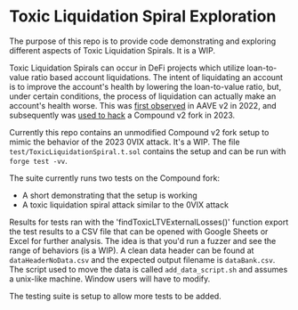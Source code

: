 # Toxic Liquidation Spiral Exploration

The purpose of this repo is to provide code demonstrating and exploring different aspects of Toxic Liquidation Spirals. It is a WIP.


Toxic Liquidation Spirals can occur in DeFi projects which utilize loan-to-value ratio based account liquidations. 
The intent of liquidating an account is to improve the account's health by lowering the loan-to-value ratio, but, under certain conditions, the process of liquidation can actually make an account's health worse.
This was [first observed](https://arxiv.org/pdf/2212.07306.pdf#:~:text=3%20Toxic%20Liquidation%20Spirals&text=Toxic%20liquida%2D%20tions%20are%20dangerous,Vinit%20and%20LT%20Vfin%20respectively.) in AAVE v2 in 2022, and subsequently was [used to hack](https://0vixprotocol.medium.com/0vix-exploit-post-mortem-15c882dcf479) a Compound v2 fork in 2023. 


Currently this repo contains an unmodified Compound v2 fork setup to mimic the behavior of the 2023 0VIX attack. It's a WIP. The file `test/ToxicLiquidationSpiral.t.sol` contains the setup and can be run with `forge test -vv`.


The suite currently runs two tests on the Compound fork:
- A short demonstrating that the setup is working 
- A toxic liquidation spiral attack similar to the 0VIX attack


Results for tests ran with the 'findToxicLTVExternalLosses()' function export the test results to a CSV file that can be opened with Google Sheets or Excel for further analysis. The idea is that you'd run a fuzzer and see the range of behaviors (is a WIP). A clean data header can be found at `dataHeaderNoData.csv` and the expected output filename is `dataBank.csv`. The script used to move the data is called `add_data_script.sh` and assumes a unix-like machine. Window users will have to modify. 


The testing suite is setup to allow more tests to be added. 

